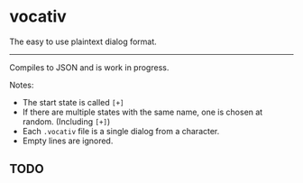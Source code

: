 # vocativ

The easy to use plaintext dialog format.

---

Compiles to JSON and is work in progress.

Notes:
* The start state is called `[+]`
* If there are multiple states with the same name, one is chosen at random. (Including `[+]`)
* Each `.vocativ` file is a single dialog from a character.
* Empty lines are ignored.

## TODO

